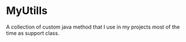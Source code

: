 # MyUtills
A collection of custom java method that I use in my projects most of the time as support class. 
